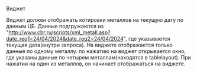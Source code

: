 Виджет

Виджет должен отображать котировки металлов на текущую дату по данным ЦБ. Данные подгружаются из "http://www.cbr.ru/scripts/xml_metall.asp?date_req1=24/04/2024&date_req2=24/04/2024", где указывается текущая дата(внутри запроса).
На виджете отображается только данные по одному металлу. по нажатию на виджет открывается окно, где указаны данные по четырем металлам(находятся в tablelayout).
При нажатии на один из металлов, он начинает отображаться на виджете. 
